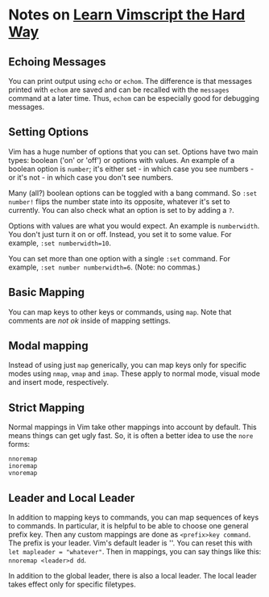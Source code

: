 # Notes on [Learn Vimscript the Hard Way][lvsthw]

[lvsthw]: http://learnvimscriptthehardway.stevelosh.com/

## Echoing Messages

You can print output using `echo` or `echom`. The difference is that
messages printed with `echom` are saved and can be recalled with the
`messages` command at a later time. Thus, `echom` can be especially good
for debugging messages.

## Setting Options

Vim has a huge number of options that you can set. Options have two main
types: boolean ('on' or 'off') or options with values. An example of
a boolean option is `number`; it's either set - in which case you see
numbers - or it's not - in which case you don't see numbers.

Many (all?) boolean options can be toggled with a bang command. So `:set
number!` flips the number state into its opposite, whatever it's set to
currently. You can also check what an option is set to by adding a `?`.

Options with values are what you would expect. An example is `numberwidth`.
You don't just turn it on or off. Instead, you set it to some value. For
example, `:set numberwidth=10`.

You can set more than one option with a single `:set` command. For example,
`:set number numberwidth=6`. (Note: no commas.)

## Basic Mapping

You can map keys to other keys or commands, using `map`. Note that comments
are _not ok_ inside of mapping settings.

## Modal mapping

Instead of using just `map` generically, you can map keys only for specific
modes using `nmap`, `vmap` and `imap`. These apply to normal mode, visual
mode and insert mode, respectively.

## Strict Mapping

Normal mappings in Vim take other mappings into account by default. This
means things can get ugly fast. So, it is often a better idea to use the
`nore` forms:

    nnoremap
    inoremap
    vnoremap

## Leader and Local Leader

In addition to mapping keys to commands, you can map sequences of keys to
commands. In particular, it is helpful to be able to choose one general
prefix key. Then any custom mappings are done as `<prefix>key command`. The
prefix is your leader. Vim's default leader is '\'. You can reset this with
`let mapleader = "whatever"`. Then in mappings, you can say things like
this: `nnoremap <leader>d dd`.

In addition to the global leader, there is also a local leader. The local
leader takes effect only for specific filetypes.
